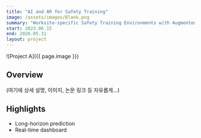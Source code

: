 ```yaml
---
title: "AI and AR for Safety Training"
image: /assets/images/Blank.png
summary: "Worksite-specific Safety Training Environments with Augmented Reality"
start: 2023.06.15
end: 2026.05.31
layout: project
---
```


![Project A]({{ page.image }})

## Overview

(여기에 상세 설명, 이미지, 논문 링크 등 자유롭게...)

## Highlights

- Long-horizon prediction
- Real-time dashboard
